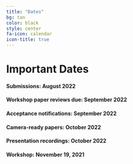```yaml
---
title: "Dates"
bg: tan
color: black
style: center
fa-icon: calendar
icon-title: true
---
```


# Important Dates

#### Submissions: August 2022
#### Workshop paper reviews due: September 2022

#### Acceptance notifications: September 2022

#### Camera-ready papers: October 2022

#### Presentation recordings: October 2022

#### Workshop: **November 19, 2021**
